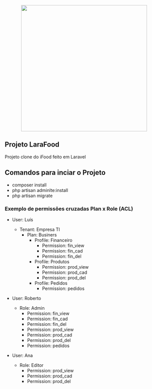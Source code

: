 <p align="center"><a href="https://laravel.com" target="_blank"><img src="https://raw.githubusercontent.com/laravel/art/master/logo-lockup/5%20SVG/2%20CMYK/1%20Full%20Color/laravel-logolockup-cmyk-red.svg" width="400"></a></p>

## Projeto LaraFood

Projeto clone do iFood feito em Laravel


## Comandos para inciar o Projeto

- composer install
- php artisan adminlte:install
- php artisan migrate

### Exemplo de permissões cruzadas Plan x Role (ACL)
- User: Luís
  - Tenant: Empresa TI
    - Plan: Businers
      - Profile: Financeiro
        - Permission: fin_view
        - Permission: fin_cad
        - Permission: fin_del
      - Profile: Produtos
        - Permission: prod_view
        - Permission: prod_cad
        - Permission: prod_del
      - Profile: Pedidos
        - Permission: pedidos

- User: Roberto 
  - Role: Admin
    - Permission: fin_view
    - Permission: fin_cad
    - Permission: fin_del
    - Permission: prod_view
    - Permission: prod_cad
    - Permission: prod_del
    - Permission: pedidos

- User: Ana
    - Role: Editor
        - Permission: prod_view
        - Permission: prod_cad
        - Permission: prod_del
